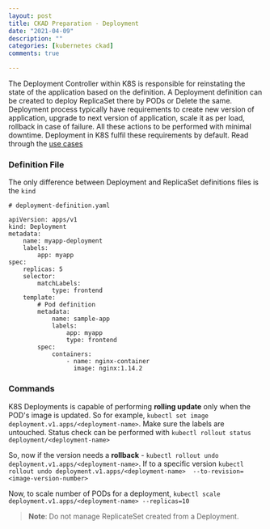 ```yaml
---
layout: post
title: CKAD Preparation - Deployment
date: "2021-04-09"
description: ""
categories: [kubernetes ckad]
comments: true

---
```

<!-- Post Content -->

The Deployment Controller within K8S is responsible for reinstating the state of the application based on the definition. A Deployment definition can be created to deploy ReplicaSet there by PODs or Delete the same. Deployment process typically have requirements to create new version of application, upgrade to next version of application, scale it as per load, rollback in case of failure. All these actions to be performed with minimal downtime. Deployment in K8S fulfil these requirements by default. Read through the [use cases](https://kubernetes.io/docs/concepts/workloads/controllers/deployment/#use-case) 

### Definition File 

The only difference between Deployment and ReplicaSet definitions files is the `kind`

```
# deployment-definition.yaml 

apiVersion: apps/v1
kind: Deployment
metadata:
    name: myapp-deployment
    labels:
        app: myapp
spec:
    replicas: 5
    selector: 
        matchLabels:
            type: frontend
    template:
        # Pod definition
        metadata:
            name: sample-app
            labels:
                app: myapp
                type: frontend
        spec:
            containers:
                - name: nginx-container
                  image: nginx:1.14.2
```

### Commands

K8S Deployments is capable of performing **rolling update** only when the POD's image is updated. So for example, `kubectl set image deployment.v1.apps/<deployment-name>`. Make sure the labels are untouched. Status check can be performed with `kubectl rollout status deployment/<deployment-name>`

So, now if the version needs a **rollback** - `kubectl rollout undo deployment.v1.apps/<deployment-name>`. If to a specific version `kubectl rollout undo deployment.v1.apps/<deployment-name>  --to-revision=<image-version-number>`

Now, to scale number of PODs for a deployment, `kubectl scale deployment.v1.apps/<deployment-name> --replicas=10`

> **Note**: Do not manage ReplicateSet created from a Deployment. 

